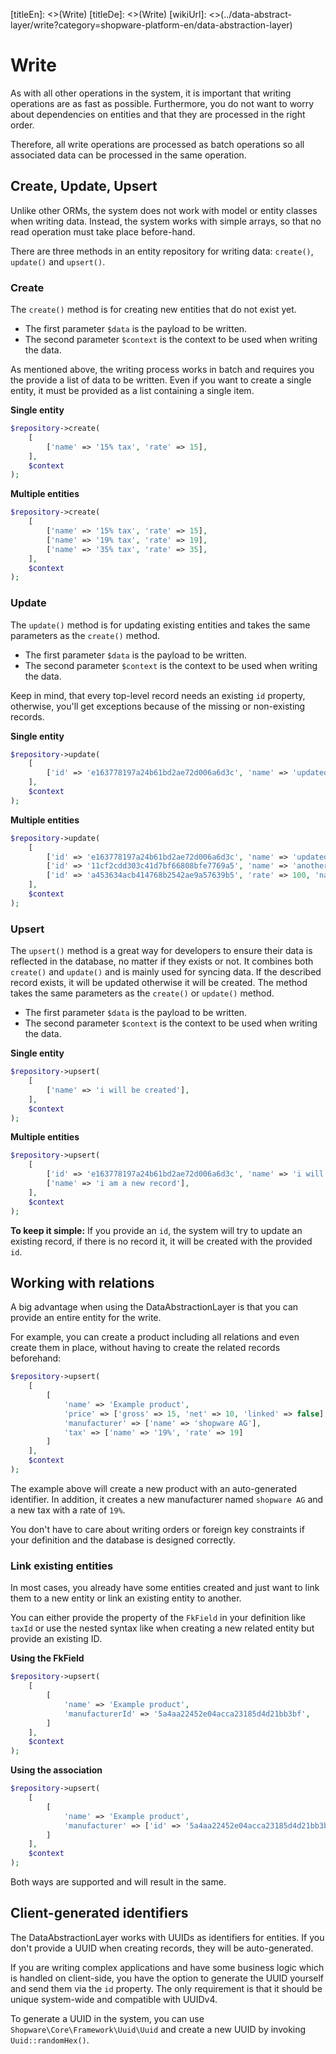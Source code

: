 [titleEn]: <>(Write)
[titleDe]: <>(Write)
[wikiUrl]: <>(../data-abstract-layer/write?category=shopware-platform-en/data-abstraction-layer)

# Write

As with all other operations in the system, it is important that writing operations
are as fast as possible. Furthermore, you do not want to worry about dependencies on
entities and that they are processed in the right order.

Therefore, all write operations are processed as batch operations so all associated data
can be processed in the same operation.

## Create, Update, Upsert

Unlike other ORMs, the system does not work with model or entity classes when writing data.
Instead, the system works with simple arrays, so that no read operation
must take place before-hand.

There are three methods in an entity repository for writing data: `create()`, `update()`
and `upsert()`.

### Create

The `create()` method is for creating new entities that do not exist yet.

- The first parameter `$data` is the payload to be written.
- The second parameter `$context` is the context to be used when writing the data.

As mentioned above, the writing process works in batch and requires you the provide a list of
data to be written. Even if you want to create a single entity, it must be provided as a list containing
a single item.

**Single entity**

```php
$repository->create(
    [
        ['name' => '15% tax', 'rate' => 15],
    ],
    $context
);
```

**Multiple entities**

```php
$repository->create(
    [
        ['name' => '15% tax', 'rate' => 15],
        ['name' => '19% tax', 'rate' => 19],
        ['name' => '35% tax', 'rate' => 35],
    ],
    $context
);
```

### Update

The `update()` method is for updating existing entities and takes the same parameters as
the `create()` method.

- The first parameter `$data` is the payload to be written.
- The second parameter `$context` is the context to be used when writing the data.

Keep in mind, that every top-level record needs an existing `id` property, otherwise, you'll get
exceptions because of the missing or non-existing records.

**Single entity**

```php
$repository->update(
    [
        ['id' => 'e163778197a24b61bd2ae72d006a6d3c', 'name' => 'updated name'],
    ],
    $context
);
```

**Multiple entities**

```php
$repository->update(
    [
        ['id' => 'e163778197a24b61bd2ae72d006a6d3c', 'name' => 'updated name'],
        ['id' => '11cf2cdd303c41d7bf66808bfe7769a5', 'name' => 'another name'],
        ['id' => 'a453634acb414768b2542ae9a57639b5', 'rate' => 100, 'name' => 'very expensive'],
    ],
    $context
);
```

### Upsert

The `upsert()` method is a great way for developers to ensure their data is reflected in the database,
no matter if they exists or not. It combines both `create()` and `update()` and is mainly used
for syncing data. If the described record exists, it will be updated otherwise it will be created.
The method takes the same parameters as the `create()` or `update()` method.

- The first parameter `$data` is the payload to be written.
- The second parameter `$context` is the context to be used when writing the data.

**Single entity**

```php
$repository->upsert(
    [
        ['name' => 'i will be created'],
    ],
    $context
);
```

**Multiple entities**

```php
$repository->upsert(
    [
        ['id' => 'e163778197a24b61bd2ae72d006a6d3c', 'name' => 'i will have an updated name'],
        ['name' => 'i am a new record'],
    ],
    $context
);
```

**To keep it simple:** If you provide an `id`, the system will try to update an existing record, if there is no
 record it, it will be created with the provided `id`.

## Working with relations

A big advantage when using the DataAbstractionLayer is that you can provide an entire entity for the write.

For example, you can create a product including all relations and even create them in place,
without having to create the related records beforehand:

```php
$repository->upsert(
    [
        [
            'name' => 'Example product',
            'price' => ['gross' => 15, 'net' => 10, 'linked' => false],
            'manufacturer' => ['name' => 'shopware AG'],
            'tax' => ['name' => '19%', 'rate' => 19]
        ]
    ],
    $context
);
```

The example above will create a new product with an auto-generated identifier. In addition, it
creates a new manufacturer named `shopware AG` and a new tax with a rate of `19%`.

You don't have to care about writing orders or foreign key constraints if your definition and
the database is designed correctly.

### Link existing entities

In most cases, you already have some entities created and just want to link them to a new entity or
link an existing entity to another.

You can either provide the property of the `FkField` in your definition like `taxId` or use the
nested syntax like when creating a new related entity but provide an existing ID.

**Using the FkField**

```php
$repository->upsert(
    [
        [
            'name' => 'Example product',
            'manufacturerId' => '5a4aa22452e04acca23185d4d21bb3bf',
        ]
    ],
    $context
);
```

**Using the association**

```php
$repository->upsert(
    [
        [
            'name' => 'Example product',
            'manufacturer' => ['id' => '5a4aa22452e04acca23185d4d21bb3bf'],
        ]
    ],
    $context
);
```

Both ways are supported and will result in the same.

## Client-generated identifiers

The DataAbstractionLayer works with UUIDs as identifiers for entities. If you don't provide a UUID when creating
records, they will be auto-generated.

If you are writing complex applications and have some business logic which is handled on
client-side, you have the option to generate the UUID yourself and send them via the `id` property.
The only requirement is that it should be unique system-wide and compatible with UUIDv4.

To generate a UUID in the system, you can use `Shopware\Core\Framework\Uuid\Uuid` and create
a new UUID by invoking `Uuid::randomHex()`.
